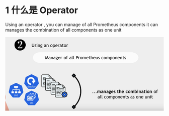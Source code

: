 
# 1 什么是 Operator 

Using an operator , you can manage of all Prometheus components 
it can manages the combination of all components as one unit 

![](image/Pasted%20image%2020240712124116.png)







